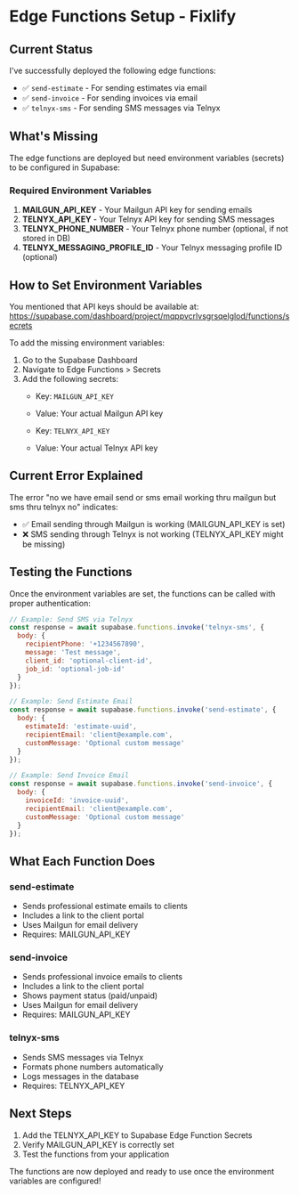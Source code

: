 # Edge Functions Setup - Fixlify

## Current Status

I've successfully deployed the following edge functions:
- ✅ `send-estimate` - For sending estimates via email
- ✅ `send-invoice` - For sending invoices via email  
- ✅ `telnyx-sms` - For sending SMS messages via Telnyx

## What's Missing

The edge functions are deployed but need environment variables (secrets) to be configured in Supabase:

### Required Environment Variables

1. **MAILGUN_API_KEY** - Your Mailgun API key for sending emails
2. **TELNYX_API_KEY** - Your Telnyx API key for sending SMS messages
3. **TELNYX_PHONE_NUMBER** - Your Telnyx phone number (optional, if not stored in DB)
4. **TELNYX_MESSAGING_PROFILE_ID** - Your Telnyx messaging profile ID (optional)

## How to Set Environment Variables

You mentioned that API keys should be available at:
https://supabase.com/dashboard/project/mqppvcrlvsgrsqelglod/functions/secrets

To add the missing environment variables:

1. Go to the Supabase Dashboard
2. Navigate to Edge Functions > Secrets
3. Add the following secrets:
   - Key: `MAILGUN_API_KEY`
   - Value: Your actual Mailgun API key
   
   - Key: `TELNYX_API_KEY`  
   - Value: Your actual Telnyx API key

## Current Error Explained

The error "no we have email send or sms email working thru mailgun but sms thru telnyx no" indicates:

- ✅ Email sending through Mailgun is working (MAILGUN_API_KEY is set)
- ❌ SMS sending through Telnyx is not working (TELNYX_API_KEY might be missing)

## Testing the Functions

Once the environment variables are set, the functions can be called with proper authentication:

```javascript
// Example: Send SMS via Telnyx
const response = await supabase.functions.invoke('telnyx-sms', {
  body: {
    recipientPhone: '+1234567890',
    message: 'Test message',
    client_id: 'optional-client-id',
    job_id: 'optional-job-id'
  }
});

// Example: Send Estimate Email
const response = await supabase.functions.invoke('send-estimate', {
  body: {
    estimateId: 'estimate-uuid',
    recipientEmail: 'client@example.com',
    customMessage: 'Optional custom message'
  }
});

// Example: Send Invoice Email
const response = await supabase.functions.invoke('send-invoice', {
  body: {
    invoiceId: 'invoice-uuid',
    recipientEmail: 'client@example.com',
    customMessage: 'Optional custom message'
  }
});
```

## What Each Function Does

### send-estimate
- Sends professional estimate emails to clients
- Includes a link to the client portal
- Uses Mailgun for email delivery
- Requires: MAILGUN_API_KEY

### send-invoice
- Sends professional invoice emails to clients
- Includes a link to the client portal
- Shows payment status (paid/unpaid)
- Uses Mailgun for email delivery
- Requires: MAILGUN_API_KEY

### telnyx-sms
- Sends SMS messages via Telnyx
- Formats phone numbers automatically
- Logs messages in the database
- Requires: TELNYX_API_KEY

## Next Steps

1. Add the TELNYX_API_KEY to Supabase Edge Function Secrets
2. Verify MAILGUN_API_KEY is correctly set
3. Test the functions from your application

The functions are now deployed and ready to use once the environment variables are configured!
